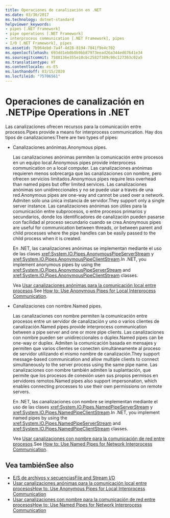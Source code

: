 ```yaml
---
title: Operaciones de canalización en .NET
ms.date: 03/30/2017
ms.technology: dotnet-standard
helpviewer_keywords:
- pipes [.NET Framework]
- pipe operations [.NET Framework]
- interprocess communication [.NET Framework], pipes
- I/O [.NET Framework], pipes
ms.assetid: 7b964ebd-7a4f-4d28-8194-7841f9e4c702
ms.openlocfilehash: 693dd1eb0b0b9bb87973eead26a344ed67641e34
ms.sourcegitcommit: 7588136e355e10cbc2582f389c90c127363c02a5
ms.translationtype: HT
ms.contentlocale: es-ES
ms.lasthandoff: 03/15/2020
ms.locfileid: "75706561"
---
```

# <a name="pipe-operations-in-net"></a><span data-ttu-id="e827c-102">Operaciones de canalización en .NET</span><span class="sxs-lookup"><span data-stu-id="e827c-102">Pipe Operations in .NET</span></span>
<span data-ttu-id="e827c-103">Las canalizaciones ofrecen recursos para la comunicación entre procesos.</span><span class="sxs-lookup"><span data-stu-id="e827c-103">Pipes provide a means for interprocess communication.</span></span> <span data-ttu-id="e827c-104">Hay dos tipos de canalizaciones:</span><span class="sxs-lookup"><span data-stu-id="e827c-104">There are two types of pipes:</span></span>  
  
- <span data-ttu-id="e827c-105">Canalizaciones anónimas.</span><span class="sxs-lookup"><span data-stu-id="e827c-105">Anonymous pipes.</span></span>  
  
     <span data-ttu-id="e827c-106">Las canalizaciones anónimas permiten la comunicación entre procesos en un equipo local.</span><span class="sxs-lookup"><span data-stu-id="e827c-106">Anonymous pipes provide interprocess communication on a local computer.</span></span> <span data-ttu-id="e827c-107">Las canalizaciones anónimas requieren menos sobrecarga que las canalizaciones con nombre, pero ofrecen servicios limitados.</span><span class="sxs-lookup"><span data-stu-id="e827c-107">Anonymous pipes require less overhead than named pipes but offer limited services.</span></span> <span data-ttu-id="e827c-108">Las canalizaciones anónimas son unidireccionales y no se puede usar a través de una red.</span><span class="sxs-lookup"><span data-stu-id="e827c-108">Anonymous pipes are one-way and cannot be used over a network.</span></span> <span data-ttu-id="e827c-109">Admiten solo una única instancia de servidor.</span><span class="sxs-lookup"><span data-stu-id="e827c-109">They support only a single server instance.</span></span> <span data-ttu-id="e827c-110">Las canalizaciones anónimas son útiles para la comunicación entre subprocesos, o entre procesos primarios y secundarios, donde los identificadores de canalización pueden pasarse con facilidad al proceso secundario cuando se crea.</span><span class="sxs-lookup"><span data-stu-id="e827c-110">Anonymous pipes are useful for communication between threads, or between parent and child processes where the pipe handles can be easily passed to the child process when it is created.</span></span>  
  
     <span data-ttu-id="e827c-111">En .NET, las canalizaciones anónimas se implementan mediante el uso de las clases <xref:System.IO.Pipes.AnonymousPipeServerStream> y <xref:System.IO.Pipes.AnonymousPipeClientStream>.</span><span class="sxs-lookup"><span data-stu-id="e827c-111">In .NET, you implement anonymous pipes by using the <xref:System.IO.Pipes.AnonymousPipeServerStream> and <xref:System.IO.Pipes.AnonymousPipeClientStream> classes.</span></span>  
  
     <span data-ttu-id="e827c-112">Vea [Usar canalizaciones anónimas para la comunicación local entre procesos](../../../docs/standard/io/how-to-use-anonymous-pipes-for-local-interprocess-communication.md).</span><span class="sxs-lookup"><span data-stu-id="e827c-112">See [How to: Use Anonymous Pipes for Local Interprocess Communication](../../../docs/standard/io/how-to-use-anonymous-pipes-for-local-interprocess-communication.md).</span></span>  
  
- <span data-ttu-id="e827c-113">Canalizaciones con nombre.</span><span class="sxs-lookup"><span data-stu-id="e827c-113">Named pipes.</span></span>  
  
     <span data-ttu-id="e827c-114">Las canalizaciones con nombre permiten la comunicación entre procesos entre un servidor de canalización y uno o varios clientes de canalización.</span><span class="sxs-lookup"><span data-stu-id="e827c-114">Named pipes provide interprocess communication between a pipe server and one or more pipe clients.</span></span> <span data-ttu-id="e827c-115">Las canalizaciones con nombre pueden ser unidireccionales o dúplex.</span><span class="sxs-lookup"><span data-stu-id="e827c-115">Named pipes can be one-way or duplex.</span></span> <span data-ttu-id="e827c-116">Admiten la comunicación basada en mensajes y permiten que varios clientes se conecten simultáneamente al proceso de servidor utilizando el mismo nombre de canalización.</span><span class="sxs-lookup"><span data-stu-id="e827c-116">They support message-based communication and allow multiple clients to connect simultaneously to the server process using the same pipe name.</span></span> <span data-ttu-id="e827c-117">Las canalizaciones con nombre también admiten la suplantación, que permite que los procesos de conexión usen sus propios permisos en servidores remotos.</span><span class="sxs-lookup"><span data-stu-id="e827c-117">Named pipes also support impersonation, which enables connecting processes to use their own permissions on remote servers.</span></span>  
  
     <span data-ttu-id="e827c-118">En .NET, las canalizaciones con nombre se implementan mediante el uso de las clases <xref:System.IO.Pipes.NamedPipeServerStream> y <xref:System.IO.Pipes.NamedPipeClientStream>.</span><span class="sxs-lookup"><span data-stu-id="e827c-118">In .NET, you implement named pipes by using the <xref:System.IO.Pipes.NamedPipeServerStream> and <xref:System.IO.Pipes.NamedPipeClientStream> classes.</span></span>  
  
     <span data-ttu-id="e827c-119">Vea [Usar canalizaciones con nombre para la comunicación de red entre procesos](../../../docs/standard/io/how-to-use-named-pipes-for-network-interprocess-communication.md).</span><span class="sxs-lookup"><span data-stu-id="e827c-119">See [How to: Use Named Pipes for Network Interprocess Communication](../../../docs/standard/io/how-to-use-named-pipes-for-network-interprocess-communication.md).</span></span>  
  
## <a name="see-also"></a><span data-ttu-id="e827c-120">Vea también</span><span class="sxs-lookup"><span data-stu-id="e827c-120">See also</span></span>

- [<span data-ttu-id="e827c-121">E/S de archivos y secuencias</span><span class="sxs-lookup"><span data-stu-id="e827c-121">File and Stream I/O</span></span>](../../../docs/standard/io/index.md)
- [<span data-ttu-id="e827c-122">Usar canalizaciones anónimas para la comunicación local entre procesos</span><span class="sxs-lookup"><span data-stu-id="e827c-122">How to: Use Anonymous Pipes for Local Interprocess Communication</span></span>](../../../docs/standard/io/how-to-use-anonymous-pipes-for-local-interprocess-communication.md)
- [<span data-ttu-id="e827c-123">Usar canalizaciones con nombre para la comunicación de red entre procesos</span><span class="sxs-lookup"><span data-stu-id="e827c-123">How to: Use Named Pipes for Network Interprocess Communication</span></span>](../../../docs/standard/io/how-to-use-named-pipes-for-network-interprocess-communication.md)
